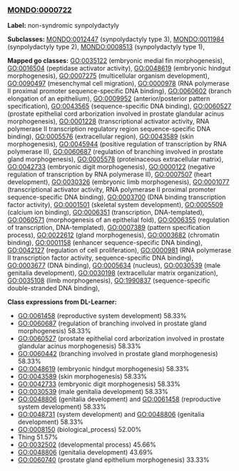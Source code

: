 
### [MONDO:0000722](http://purl.obolibrary.org/obo/MONDO_0000722)
**Label:** non-syndromic synpolydactyly

**Subclasses:** [MONDO:0012447](http://purl.obolibrary.org/obo/MONDO_0012447) (synpolydactyly type 3), [MONDO:0011984](http://purl.obolibrary.org/obo/MONDO_0011984) (synpolydactyly type 2), [MONDO:0008513](http://purl.obolibrary.org/obo/MONDO_0008513) (synpolydactyly type 1), 

**Mapped go classes:** [GO:0035122](http://purl.obolibrary.org/obo/GO_0035122) (embryonic medial fin morphogenesis), [GO:0016504](http://purl.obolibrary.org/obo/GO_0016504) (peptidase activator activity), [GO:0048619](http://purl.obolibrary.org/obo/GO_0048619) (embryonic hindgut morphogenesis), [GO:0007275](http://purl.obolibrary.org/obo/GO_0007275) (multicellular organism development), [GO:0090497](http://purl.obolibrary.org/obo/GO_0090497) (mesenchymal cell migration), [GO:0000978](http://purl.obolibrary.org/obo/GO_0000978) (RNA polymerase II proximal promoter sequence-specific DNA binding), [GO:0060602](http://purl.obolibrary.org/obo/GO_0060602) (branch elongation of an epithelium), [GO:0009952](http://purl.obolibrary.org/obo/GO_0009952) (anterior/posterior pattern specification), [GO:0043565](http://purl.obolibrary.org/obo/GO_0043565) (sequence-specific DNA binding), [GO:0060527](http://purl.obolibrary.org/obo/GO_0060527) (prostate epithelial cord arborization involved in prostate glandular acinus morphogenesis), [GO:0001228](http://purl.obolibrary.org/obo/GO_0001228) (transcriptional activator activity, RNA polymerase II transcription regulatory region sequence-specific DNA binding), [GO:0005576](http://purl.obolibrary.org/obo/GO_0005576) (extracellular region), [GO:0043589](http://purl.obolibrary.org/obo/GO_0043589) (skin morphogenesis), [GO:0045944](http://purl.obolibrary.org/obo/GO_0045944) (positive regulation of transcription by RNA polymerase II), [GO:0060687](http://purl.obolibrary.org/obo/GO_0060687) (regulation of branching involved in prostate gland morphogenesis), [GO:0005578](http://purl.obolibrary.org/obo/GO_0005578) (proteinaceous extracellular matrix), [GO:0042733](http://purl.obolibrary.org/obo/GO_0042733) (embryonic digit morphogenesis), [GO:0000122](http://purl.obolibrary.org/obo/GO_0000122) (negative regulation of transcription by RNA polymerase II), [GO:0007507](http://purl.obolibrary.org/obo/GO_0007507) (heart development), [GO:0030326](http://purl.obolibrary.org/obo/GO_0030326) (embryonic limb morphogenesis), [GO:0001077](http://purl.obolibrary.org/obo/GO_0001077) (transcriptional activator activity, RNA polymerase II proximal promoter sequence-specific DNA binding), [GO:0003700](http://purl.obolibrary.org/obo/GO_0003700) (DNA binding transcription factor activity), [GO:0001501](http://purl.obolibrary.org/obo/GO_0001501) (skeletal system development), [GO:0005509](http://purl.obolibrary.org/obo/GO_0005509) (calcium ion binding), [GO:0006351](http://purl.obolibrary.org/obo/GO_0006351) (transcription, DNA-templated), [GO:0060571](http://purl.obolibrary.org/obo/GO_0060571) (morphogenesis of an epithelial fold), [GO:0006355](http://purl.obolibrary.org/obo/GO_0006355) (regulation of transcription, DNA-templated), [GO:0007389](http://purl.obolibrary.org/obo/GO_0007389) (pattern specification process), [GO:0022612](http://purl.obolibrary.org/obo/GO_0022612) (gland morphogenesis), [GO:0003682](http://purl.obolibrary.org/obo/GO_0003682) (chromatin binding), [GO:0001158](http://purl.obolibrary.org/obo/GO_0001158) (enhancer sequence-specific DNA binding), [GO:0042127](http://purl.obolibrary.org/obo/GO_0042127) (regulation of cell proliferation), [GO:0000981](http://purl.obolibrary.org/obo/GO_0000981) (RNA polymerase II transcription factor activity, sequence-specific DNA binding), [GO:0003677](http://purl.obolibrary.org/obo/GO_0003677) (DNA binding), [GO:0005634](http://purl.obolibrary.org/obo/GO_0005634) (nucleus), [GO:0030539](http://purl.obolibrary.org/obo/GO_0030539) (male genitalia development), [GO:0030198](http://purl.obolibrary.org/obo/GO_0030198) (extracellular matrix organization), [GO:0035108](http://purl.obolibrary.org/obo/GO_0035108) (limb morphogenesis), [GO:1990837](http://purl.obolibrary.org/obo/GO_1990837) (sequence-specific double-stranded DNA binding), 

**Class expressions from DL-Learner:**

- [GO:0061458](http://purl.obolibrary.org/obo/GO_0061458) (reproductive system development) 58.33%
- [GO:0060687](http://purl.obolibrary.org/obo/GO_0060687) (regulation of branching involved in prostate gland morphogenesis) 58.33%
- [GO:0060527](http://purl.obolibrary.org/obo/GO_0060527) (prostate epithelial cord arborization involved in prostate glandular acinus morphogenesis) 58.33%
- [GO:0060442](http://purl.obolibrary.org/obo/GO_0060442) (branching involved in prostate gland morphogenesis) 58.33%
- [GO:0048619](http://purl.obolibrary.org/obo/GO_0048619) (embryonic hindgut morphogenesis) 58.33%
- [GO:0043589](http://purl.obolibrary.org/obo/GO_0043589) (skin morphogenesis) 58.33%
- [GO:0042733](http://purl.obolibrary.org/obo/GO_0042733) (embryonic digit morphogenesis) 58.33%
- [GO:0030539](http://purl.obolibrary.org/obo/GO_0030539) (male genitalia development) 58.33%
- [GO:0048806](http://purl.obolibrary.org/obo/GO_0048806) (genitalia development) and [GO:0061458](http://purl.obolibrary.org/obo/GO_0061458) (reproductive system development) 58.33%
- [GO:0048731](http://purl.obolibrary.org/obo/GO_0048731) (system development) and [GO:0048806](http://purl.obolibrary.org/obo/GO_0048806) (genitalia development) 58.33%
- [GO:0008150](http://purl.obolibrary.org/obo/GO_0008150) (biological_process) 52.00%
- Thing 51.57%
- [GO:0032502](http://purl.obolibrary.org/obo/GO_0032502) (developmental process) 45.66%
- [GO:0048806](http://purl.obolibrary.org/obo/GO_0048806) (genitalia development) 43.69%
- [GO:0060740](http://purl.obolibrary.org/obo/GO_0060740) (prostate gland epithelium morphogenesis) 33.33%


